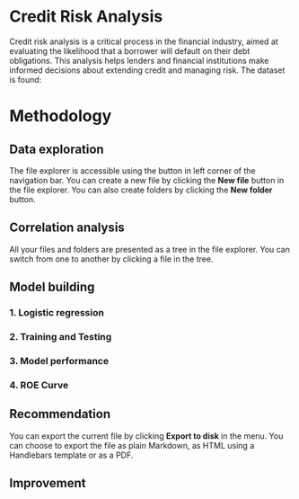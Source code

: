 # Credit Risk Analysis

Credit risk analysis is a critical process in the financial industry, aimed at evaluating the likelihood that a borrower will default on their debt obligations. This analysis helps lenders and financial institutions make informed decisions about extending credit and managing risk. The dataset is found:  


# Methodology



## Data exploration

The file explorer is accessible using the button in left corner of the navigation bar. You can create a new file by clicking the **New file** button in the file explorer. You can also create folders by clicking the **New folder** button.

## Correlation analysis
All your files and folders are presented as a tree in the file explorer. You can switch from one to another by clicking a file in the tree.

## Model building

### 1. Logistic regression
### 2. Training and Testing
### 3. Model performance
### 4. ROE Curve


## Recommendation 

You can export the current file by clicking **Export to disk** in the menu. You can choose to export the file as plain Markdown, as HTML using a Handlebars template or as a PDF.


## Improvement 
